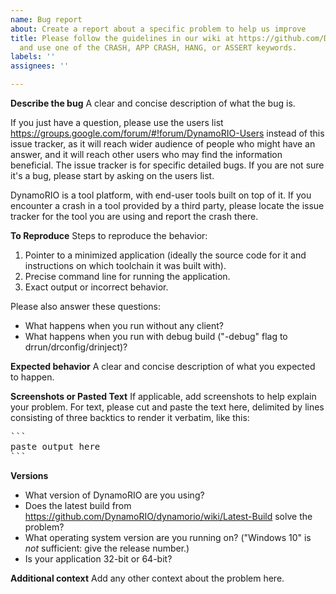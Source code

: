 ```yaml
---
name: Bug report
about: Create a report about a specific problem to help us improve
title: Please follow the guidelines in our wiki at https://github.com/DynamoRIO/dynamorio/wiki/Bug-Reporting
  and use one of the CRASH, APP CRASH, HANG, or ASSERT keywords.
labels: ''
assignees: ''

---
```


**Describe the bug**
A clear and concise description of what the bug is.  

If you just have a question, please use the users list https://groups.google.com/forum/#!forum/DynamoRIO-Users instead of this issue tracker, as it will reach  wider audience of people who might have an answer, and it will reach other users who may find the information beneficial. The issue tracker is for specific detailed bugs. If you are not sure it's a bug, please start by asking on the users list.

DynamoRIO is a tool platform, with end-user tools built on top of it. If you encounter a crash in a tool provided by a third party, please locate the issue tracker for the tool you are using and report the crash there.

**To Reproduce**
Steps to reproduce the behavior:
1. Pointer to a minimized application (ideally the source code for it and instructions on which toolchain it was built with).
2. Precise command line for running the application.
3. Exact output or incorrect behavior.

Please also answer these questions:
 - What happens when you run without any client?
 - What happens when you run with debug build ("-debug" flag to drrun/drconfig/drinject)?

**Expected behavior**
A clear and concise description of what you expected to happen.

**Screenshots or Pasted Text**
If applicable, add screenshots to help explain your problem.  For text, please cut and paste the text here, delimited by lines consisting of three backtics to render it verbatim, like this:
<pre>
```
paste output here
```
</pre>

**Versions**
 - What version of DynamoRIO are you using?
 - Does the latest build from
https://github.com/DynamoRIO/dynamorio/wiki/Latest-Build solve the problem?
- What operating system version are you running on? ("Windows 10" is *not* sufficient: give the release number.)
- Is your application 32-bit or 64-bit?

**Additional context**
Add any other context about the problem here.
